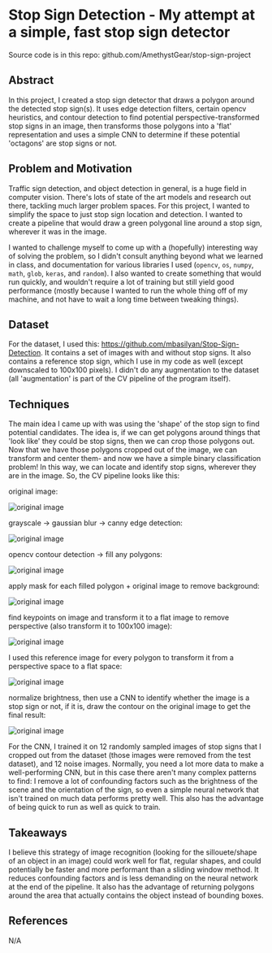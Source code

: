 # Stop Sign Detection - My attempt at a simple, fast stop sign detector
Source code is in this repo: github.com/AmethystGear/stop-sign-project
## Abstract
In this project, I created a stop sign detector that draws a polygon around the detected stop sign(s). It uses edge detection filters, certain opencv heuristics, and contour detection to find potential perspective-transformed stop signs in an image, then transforms those polygons into a 'flat' representation and uses a simple CNN to determine if these potential 'octagons' are stop signs or not.

## Problem and Motivation
Traffic sign detection, and object detection in general, is a huge field in computer vision. There's lots of state of the art models and research out there, tackling much larger problem spaces. For this project, I wanted to simplify the space to just stop sign location and detection. I wanted to create a pipeline that would draw a green polygonal line around a stop sign, wherever it was in the image. 

I wanted to challenge myself to come up with a (hopefully) interesting way of solving the problem, so I didn't consult anything beyond what we learned in class, and documentation for various libraries I used (`opencv`, `os`, `numpy`, `math`, `glob`, `keras`, and `random`). I also wanted to create something that would run quickly, and wouldn't require a lot of training but still yield good performance (mostly because I wanted to run the whole thing off of my machine, and not have to wait a long time between tweaking things). 

## Dataset
For the dataset, I used this: https://github.com/mbasilyan/Stop-Sign-Detection. It contains a set of images with and without stop signs. It also contains a reference stop sign, which I use in my code as well (except downscaled to 100x100 pixels). I didn't do any augmentation to the dataset (all 'augmentation' is part of the CV pipeline of the program itself). 

## Techniques
The main idea I came up with was using the 'shape' of the stop sign to find potential candidates. The idea is, if we can get polygons around things that 'look like' they could be stop signs, then we can crop those polygons out. Now that we have those polygons cropped out of the image, we can transform and center them- and now we have a simple binary classification problem! In this way, we can locate and identify stop signs, wherever they are in the image. So, the CV pipeline looks like this:

original image:

![original image](images/maple_hall_stop_sign.png?raw=true)

grayscale -> gaussian blur -> canny edge detection:

![original image](images/maple_hall_stop_sign_canny.png?raw=true)

opencv contour detection -> fill any polygons:

![original image](images/maple_hall_stop_sign_cont.png?raw=true)

apply mask for each filled polygon + original image to remove background:

![original image](images/maple_hall_stop_sign_bg_removed_106.png?raw=true)

find keypoints on image and transform it to a flat image to remove perspective (also transform it to 100x100 image):

![original image](images/maple_hall_stop_sign_warped_107.png?raw=true)

I used this reference image for every polygon to transform it from a perspective space to a flat space:

![original image](images/stop_sign_ref.png?raw=true)

normalize brightness, then use a CNN to identify whether the image is a stop sign or not, if it is, draw the contour on the original image to get the final result:

![original image](images/maple_hall_stop_sign_out.png?raw=true)


For the CNN, I trained it on 12 randomly sampled images of stop signs that I cropped out from the dataset (those images were removed from the test dataset), and 12 noise images. Normally, you need a lot more data to make a well-performing CNN, but in this case there aren't many complex patterns to find: I remove a lot of confounding factors such as the brightness of the scene and the orientation of the sign, so even a simple neural network that isn't trained on much data performs pretty well. This also has the advantage of being quick to run as well as quick to train.

## Takeaways
I believe this strategy of image recognition (looking for the sillouete/shape of an object in an image) could work well for flat, regular shapes, and could potentially be faster and more performant than a sliding window method. It reduces confounding factors and is less demanding on the neural network at the end of the pipeline. It also has the advantage of returning polygons around the area that actually contains the object instead of bounding boxes. 

## References
N/A
